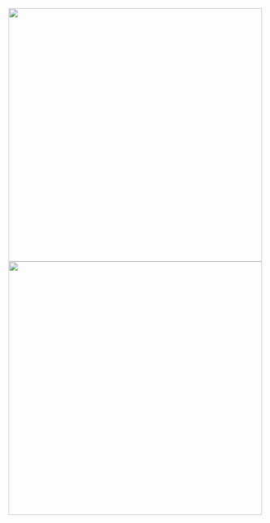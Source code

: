 [<img src="../images/research.png" width="500"/>](https://clojia.github.io/research/)
[<img src="../images/airbnb.jpg" width="500"/>](https://clojia.github.io/research/)
